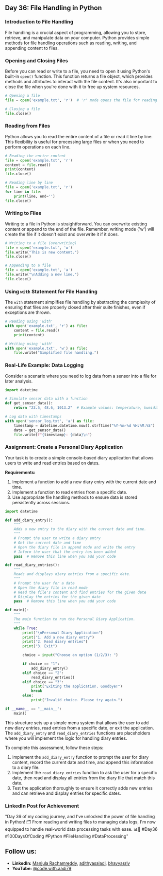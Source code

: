 
## Day 36: File Handling in Python

### Introduction to File Handling

File handling is a crucial aspect of programming, allowing you to store, retrieve, and manipulate data on your computer. Python provides simple methods for file handling operations such as reading, writing, and appending content to files.

### Opening and Closing Files

Before you can read or write to a file, you need to open it using Python's built-in `open()` function. This function returns a file object, which provides methods and attributes to interact with the file content. It's also important to close the file when you're done with it to free up system resources.

```python
# Opening a file
file = open('example.txt', 'r')  # 'r' mode opens the file for reading

# Closing a file
file.close()
```

### Reading from Files

Python allows you to read the entire content of a file or read it line by line. This flexibility is useful for processing large files or when you need to perform operations on each line.

```python
# Reading the entire content
file = open('example.txt', 'r')
content = file.read()
print(content)
file.close()

# Reading line by line
file = open('example.txt', 'r')
for line in file:
    print(line, end='')
file.close()
```

### Writing to Files

Writing to a file in Python is straightforward. You can overwrite existing content or append to the end of the file. Remember, writing mode ('w') will create the file if it doesn't exist and overwrite it if it does.

```python
# Writing to a file (overwriting)
file = open('example.txt', 'w')
file.write("This is new content.")
file.close()

# Appending to a file
file = open('example.txt', 'a')
file.write("\nAdding a new line.")
file.close()
```

### Using `with` Statement for File Handling

The `with` statement simplifies file handling by abstracting the complexity of ensuring that files are properly closed after their suite finishes, even if exceptions are thrown.

```python
# Reading using 'with'
with open('example.txt', 'r') as file:
    content = file.read()
    print(content)

# Writing using 'with'
with open('example.txt', 'w') as file:
    file.write("Simplified file handling.")
```

### Real-Life Example: Data Logging

Consider a scenario where you need to log data from a sensor into a file for later analysis.

```python
import datetime

# Simulate sensor data with a function
def get_sensor_data():
    return "23.5, 48.6, 1013.2"  # Example values: temperature, humidity, pressure

# Log data with timestamps
with open('sensor_log.txt', 'a') as file:
    timestamp = datetime.datetime.now().strftime("%Y-%m-%d %H:%M:%S")
    data = get_sensor_data()
    file.write(f"{timestamp}: {data}\n")
```

### Assignment: Create a Personal Diary Application

Your task is to create a simple console-based diary application that allows users to write and read entries based on dates.

**Requirements:**

1. Implement a function to add a new diary entry with the current date and time.
2. Implement a function to read entries from a specific date.
3. Use appropriate file handling methods to ensure data is stored persistently across sessions.

```python
import datetime

def add_diary_entry():
    """
    Adds a new entry to the diary with the current date and time.
    """
    # Prompt the user to write a diary entry
    # Get the current date and time
    # Open the diary file in append mode and write the entry
    # Inform the user that the entry has been added
    pass  # Remove this line when you add your code

def read_diary_entries():
    """
    Reads and displays diary entries from a specific date.
    """
    # Prompt the user for a date
    # Open the diary file in read mode
    # Read the file's content and find entries for the given date
    # Display the entries for the given date
    pass  # Remove this line when you add your code

def main():
    """
    The main function to run the Personal Diary Application.
    """
    while True:
        print("\nPersonal Diary Application")
        print("1. Add a new diary entry")
        print("2. Read diary entries")
        print("3. Exit")

        choice = input("Choose an option (1/2/3): ")

        if choice == "1":
            add_diary_entry()
        elif choice == "2":
            read_diary_entries()
        elif choice == "3":
            print("Exiting the application. Goodbye!")
            break
        else:
            print("Invalid choice. Please try again.")

if __name__ == "__main__":
    main()
```

This structure sets up a simple menu system that allows the user to add new diary entries, read entries from a specific date, or exit the application. The `add_diary_entry` and `read_diary_entries` functions are placeholders where you will implement the logic for handling diary entries.

To complete this assessment, follow these steps:
1. Implement the `add_diary_entry` function to prompt the user for diary content, record the current date and time, and append this information to a diary file.
2. Implement the `read_diary_entries` function to ask the user for a specific date, then read and display all entries from the diary file that match this date.
3. Test the application thoroughly to ensure it correctly adds new entries and can retrieve and display entries for specific dates.

### LinkedIn Post for Achievement

"Day 36 of my coding journey, and I've unlocked the power of file handling in Python! 🗂️ From reading and writing files to managing data logs, I'm now equipped to handle real-world data processing tasks with ease. 📊🐍 #Day36 #100DaysOfCoding #Python #FileHandling #DataProcessing"

## Follow us:
- **LinkedIn:** [Manjula Rachamreddy](https://www.linkedin.com/in/manjula-rachamreddy-182001255/), [adithyasaladi](https://www.linkedin.com/in/adithyasaladi/), [bhavyasriy](https://www.linkedin.com/in/bhavyasriy/)
- **YouTube:** [@code.with.aadi79](https://www.youtube.com/@Code.with.aadi79)

